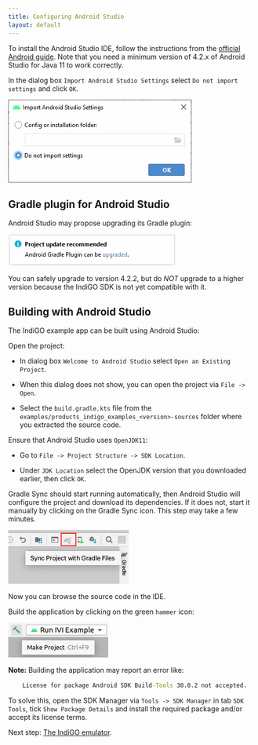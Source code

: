 ```yaml
---
title: Configuring Android Studio
layout: default
---
```


To install the Android Studio IDE, follow the instructions from the
[official Android guide](https://developer.android.com/studio/install).
Note that you need a minimum version of 4.2.x of Android Studio for Java 11 to work correctly.

In the dialog box `Import Android Studio Settings` select `Do not import settings` and click `OK`.

![Import Android Studio settings](images/android_studio_import_settings.png "Import Android Studio Settings")

## Gradle plugin for Android Studio

Android Studio may propose upgrading its Gradle plugin:

![Upgrade Gradle Plugin](images/android_studio_upgrade_gradle_plugin.png "Upgrade Gradle Plugin")

You can safely upgrade to version 4.2.2, but do _NOT_ upgrade to a higher version because the
IndiGO SDK is not yet compatible with it.

## Building with Android Studio

The IndiGO example app can be built using Android Studio:

Open the project:

- In dialog box `Welcome to Android Studio` select `Open an Existing Project`.

- When this dialog does not show, you can open the project via `File -> Open`.

- Select the `build.gradle.kts` file from the
  `examples/products_indigo_examples_<version>-sources` folder where you extracted the source code.

Ensure that Android Studio uses `OpenJDK11`:

- Go to `File -> Project Structure -> SDK Location`.

- Under `JDK Location` select the OpenJDK version that you downloaded earlier, then click `OK`.

Gradle Sync should start running automatically, then Android Studio will configure the project and
download its dependencies. If it does not, start it manually by clicking on the Gradle Sync icon.
This step may take a few minutes.

![Android Studio - Gradle sync](images/android_studio_gradle_sync.png "Android Studio gradle sync")

Now you can browse the source code in the IDE.

Build the application by clicking on the green `hammer` icon:

![Android Studio - Build project](images/android_studio_build_project.png "Android Studio build project")

__Note:__ Building the application may report an error like:

```cmd
    License for package Android SDK Build-Tools 30.0.2 not accepted.
```

To solve this, open the SDK Manager via `Tools -> SDK Manager` in tab `SDK Tools`, tick
`Show Package Details` and install the required package and/or accept its license terms.

Next step: [The IndiGO emulator](6.%20the-indigo-emulator.html).
